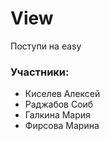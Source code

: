 # View
Поступи на easy
### Участники: 
- Киселев Алексей
- Раджабов Соиб
- Галкина Мария
- Фирсова Марина
